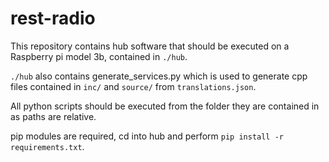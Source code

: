 # rest-radio

This repository contains hub software that should be executed on a Raspberry pi model 3b, contained in `./hub`.

`./hub` also contains generate_services.py which is used to generate cpp files contained in `inc/` and `source/` from `translations.json`.

All python scripts should be executed from the folder they are contained in as paths are relative.

pip modules are required, cd into hub and perform `pip install -r requirements.txt`.




